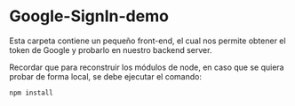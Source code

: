 # Google-SignIn-demo

Esta carpeta contiene un pequeño front-end, el cual nos permite obtener el token de Google y probarlo en nuestro backend server.

Recordar que para reconstruir los módulos de node, en caso que se quiera probar de forma local, se debe ejecutar el comando:

```
npm install
```
